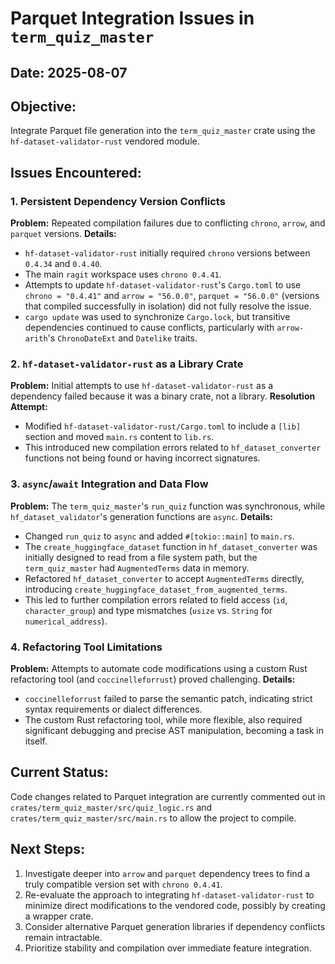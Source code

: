 # Parquet Integration Issues in `term_quiz_master`

## Date: 2025-08-07

## Objective:
Integrate Parquet file generation into the `term_quiz_master` crate using the `hf-dataset-validator-rust` vendored module.

## Issues Encountered:

### 1. Persistent Dependency Version Conflicts
**Problem:** Repeated compilation failures due to conflicting `chrono`, `arrow`, and `parquet` versions.
**Details:**
- `hf-dataset-validator-rust` initially required `chrono` versions between `0.4.34` and `0.4.40`.
- The main `ragit` workspace uses `chrono 0.4.41`.
- Attempts to update `hf-dataset-validator-rust`'s `Cargo.toml` to use `chrono = "0.4.41"` and `arrow = "56.0.0"`, `parquet = "56.0.0"` (versions that compiled successfully in isolation) did not fully resolve the issue.
- `cargo update` was used to synchronize `Cargo.lock`, but transitive dependencies continued to cause conflicts, particularly with `arrow-arith`'s `ChronoDateExt` and `Datelike` traits.

### 2. `hf-dataset-validator-rust` as a Library Crate
**Problem:** Initial attempts to use `hf-dataset-validator-rust` as a dependency failed because it was a binary crate, not a library.
**Resolution Attempt:**
- Modified `hf-dataset-validator-rust/Cargo.toml` to include a `[lib]` section and moved `main.rs` content to `lib.rs`.
- This introduced new compilation errors related to `hf_dataset_converter` functions not being found or having incorrect signatures.

### 3. `async`/`await` Integration and Data Flow
**Problem:** The `term_quiz_master`'s `run_quiz` function was synchronous, while `hf_dataset_validator`'s generation functions are `async`.
**Details:**
- Changed `run_quiz` to `async` and added `#[tokio::main]` to `main.rs`.
- The `create_huggingface_dataset` function in `hf_dataset_converter` was initially designed to read from a file system path, but the `term_quiz_master` had `AugmentedTerms` data in memory.
- Refactored `hf_dataset_converter` to accept `AugmentedTerms` directly, introducing `create_huggingface_dataset_from_augmented_terms`.
- This led to further compilation errors related to field access (`id`, `character_group`) and type mismatches (`usize` vs. `String` for `numerical_address`).

### 4. Refactoring Tool Limitations
**Problem:** Attempts to automate code modifications using a custom Rust refactoring tool (and `coccinelleforrust`) proved challenging.
**Details:**
- `coccinelleforrust` failed to parse the semantic patch, indicating strict syntax requirements or dialect differences.
- The custom Rust refactoring tool, while more flexible, also required significant debugging and precise AST manipulation, becoming a task in itself.

## Current Status:
Code changes related to Parquet integration are currently commented out in `crates/term_quiz_master/src/quiz_logic.rs` and `crates/term_quiz_master/src/main.rs` to allow the project to compile.

## Next Steps:
1.  Investigate deeper into `arrow` and `parquet` dependency trees to find a truly compatible version set with `chrono 0.4.41`.
2.  Re-evaluate the approach to integrating `hf-dataset-validator-rust` to minimize direct modifications to the vendored code, possibly by creating a wrapper crate.
3.  Consider alternative Parquet generation libraries if dependency conflicts remain intractable.
4.  Prioritize stability and compilation over immediate feature integration.
